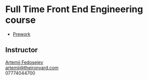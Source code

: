 # Full Time Front End Engineering course

+ [Prework](./prework.md)

## Instructor

[Artemij Fedosejev](http://artemij.com)<br>
artemij@theironyard.com<br>
07774044700
